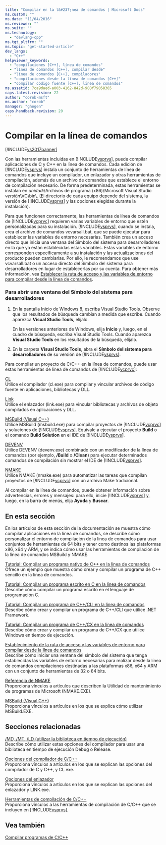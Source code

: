 ```yaml
---
title: "Compilar en la l&#237;nea de comandos | Microsoft Docs"
ms.custom: ""
ms.date: "11/04/2016"
ms.reviewer: ""
ms.suite: ""
ms.technology: 
  - "devlang-cpp"
ms.tgt_pltfrm: ""
ms.topic: "get-started-article"
dev_langs: 
  - "C++"
helpviewer_keywords: 
  - "compilaciones [C++], línea de comandos"
  - "línea de comandos [C++], compilar desde"
  - "línea de comandos [C++], compiladores"
  - "compilaciones desde la línea de comandos [C++]"
  - "compilar código fuente [C++], línea de comandos"
ms.assetid: 7ca9daed-a003-4162-842d-908f79058365
caps.latest.revision: 22
author: "corob-msft"
ms.author: "corob"
manager: "ghogen"
caps.handback.revision: 20
---
```

# Compilar en la l&#237;nea de comandos
[!INCLUDE[vs2017banner](../assembler/inline/includes/vs2017banner.md)]

Con las herramientas incluidas en [!INCLUDE[vsprvs](../assembler/masm/includes/vsprvs_md.md)], puede compilar aplicaciones de C y C\+\+ en la línea de comandos.  Cada edición de [!INCLUDE[vsprvs](../assembler/masm/includes/vsprvs_md.md)] instala un conjunto de herramientas de línea de comandos que incluye un compilador, un enlazador y otras herramientas de compilación, además de un archivo de comandos que establece el entorno de compilación necesario.  De forma predeterminada, estas herramientas se instalan en *unidad*:\\Archivos de programa \(x86\)\\Microsoft Visual Studio *versión*\\VC\\bin\\.  \(El directorio de cada equipo depende del sistema, la versión de [!INCLUDE[vsprvs](../assembler/masm/includes/vsprvs_md.md)] y las opciones elegidas durante la instalación\).  
  
 Para que funcionen correctamente, las herramientas de línea de comandos de [!INCLUDE[vcprvc](../build/includes/vcprvc_md.md)] requieren varias variables de entorno que estén personalizadas para su instalación.  [!INCLUDE[vsprvs](../assembler/masm/includes/vsprvs_md.md)], cuando se instala, crea el archivo de comandos vcvarsall.bat, que se puede ejecutar para establecer las variables de entorno necesarias.  También crea un acceso directo que inicia una ventana del Símbolo del sistema para desarrolladores en la que ya están establecidas estas variables.  Estas variables de entorno corresponden específicamente a su instalación y las actualizaciones del producto pueden cambiarlas.  Por ello, le recomendamos que use vcvarsall.bat o un acceso directo del Símbolo del sistema para desarrolladores en lugar de establecerlas por su cuenta.  Para obtener más información, vea [Establecer la ruta de acceso y las variables de entorno para compilar desde la línea de comandos](../build/setting-the-path-and-environment-variables-for-command-line-builds.md).  
  
### Para abrir una ventana del Símbolo del sistema para desarrolladores  
  
1.  En la pantalla Inicio de Windows 8, escriba Visual Studio Tools.  Observe que los resultados de búsqueda cambian a medida que escribe. Cuando aparezca **Visual Studio Tools**, elíjalo.  
  
     En las versiones anteriores de Windows, elija **Inicio** y, luego, en el cuadro de búsqueda, escriba Visual Studio Tools.  Cuando aparezca **Visual Studio Tools** en los resultados de la búsqueda, elíjalo.  
  
2.  En la carpeta **Visual Studio Tools**, abra el **Símbolo del sistema para desarrolladores** de su versión de [!INCLUDE[vsprvs](../assembler/masm/includes/vsprvs_md.md)].  
  
 Para compilar un proyecto de C\/C\+\+ en la línea de comandos, puede usar estas herramientas de línea de comandos de [!INCLUDE[vcprvc](../build/includes/vcprvc_md.md)]:  
  
 [CL](../build/reference/compiling-a-c-cpp-program.md)  
 Utilice el compilador \(cl.exe\) para compilar y vincular archivos de código fuente en aplicaciones, bibliotecas y DLL.  
  
 [Link](../build/reference/linking.md)  
 Utilice el enlazador \(link.exe\) para vincular bibliotecas y archivos de objeto compilados en aplicaciones y DLL.  
  
 [MSBuild \(Visual C\+\+\)](../build/msbuild-visual-cpp.md)  
 Utilice MSBuild \(msbuild.exe\) para compilar proyectos de [!INCLUDE[vcprvc](../build/includes/vcprvc_md.md)] y soluciones de [!INCLUDE[vsprvs](../assembler/masm/includes/vsprvs_md.md)].  Equivale a ejecutar el proyecto **Build** o el comando **Build Solution** en el IDE de [!INCLUDE[vsprvs](../assembler/masm/includes/vsprvs_md.md)].  
  
 [DEVENV](../Topic/Devenv%20Command%20Line%20Switches.md)  
 Utilice DEVENV \(devenv.exe\) combinado con un modificador de la línea de comandos \(por ejemplo, **\/Build** o **\/Clean**\) para ejecutar determinados comandos de compilación sin mostrar el IDE de [!INCLUDE[vsprvs](../assembler/masm/includes/vsprvs_md.md)].  
  
 [NMAKE](../build/nmake-reference.md)  
 Utilice NMAKE \(nmake.exe\) para automatizar las tareas que compilan proyectos de [!INCLUDE[vcprvc](../build/includes/vcprvc_md.md)] con un archivo Make tradicional.  
  
 Al compilar en la línea de comandos, puede obtener información sobre advertencias, errores y mensajes: para ello, inicie [!INCLUDE[vsprvs](../assembler/masm/includes/vsprvs_md.md)] y, luego, en la barra de menús, elija **Ayuda** y **Buscar**.  
  
## En esta sección  
 En los artículos de esta sección de la documentación se muestra cómo compilar aplicaciones en la línea de comandos, se describe cómo personalizar el entorno de compilación de la línea de comandos para usar conjuntos de herramientas de 64 bits y tener como destinos las plataformas x86, x64 y ARM, y se indica cómo usar las herramientas de compilación de la línea de comandos MSBuild y NMAKE.  
  
 [Tutorial: Compilar un programa nativo de C\+\+ en la línea de comandos](../build/walkthrough-compiling-a-native-cpp-program-on-the-command-line.md)  
 Ofrece un ejemplo que muestra cómo crear y compilar un programa de C\+\+ sencillo en la línea de comandos.  
  
 [Tutorial: Compilar un programa escrito en C en la línea de comandos](../Topic/Walkthrough:%20Compiling%20a%20C%20Program%20on%20the%20Command%20Line.md)  
 Describe cómo compilar un programa escrito en el lenguaje de programación C.  
  
 [Tutorial: Compilar un programa de C\+\+\/CLI en la línea de comandos](../build/walkthrough-compiling-a-cpp-cli-program-on-the-command-line.md)  
 Describe cómo crear y compilar un programa de C\+\+\/CLI que utilice .NET Framework.  
  
 [Tutorial: Compilar un programa de C\+\+\/CX en la línea de comandos](../build/walkthrough-compiling-a-cpp-cx-program-on-the-command-line.md)  
 Describe cómo crear y compilar un programa de C\+\+\/CX que utilice Windows en tiempo de ejecución.  
  
 [Establecimiento de la ruta de acceso y las variables de entorno para compilar desde la línea de comandos](../build/setting-the-path-and-environment-variables-for-command-line-builds.md)  
 Describe cómo iniciar una ventana del símbolo del sistema que tenga establecidas las variables de entorno necesarias para realizar desde la línea de comandos compilaciones destinadas a las plataformas x86, x64 y ARM con un conjunto de herramientas de 32 o 64 bits.  
  
 [Referencia de NMAKE](../build/nmake-reference.md)  
 Proporciona vínculos a artículos que describen la Utilidad de mantenimiento de programas de Microsoft \(NMAKE.EXE\).  
  
 [MSBuild \(Visual C\+\+\)](../build/msbuild-visual-cpp.md)  
 Proporciona vínculos a artículos en los que se explica cómo utilizar MSBuild.EXE.  
  
## Secciones relacionadas  
 [\/MD, \/MT, \/LD \(utilizar la biblioteca en tiempo de ejecución\)](../build/reference/md-mt-ld-use-run-time-library.md)  
 Describe cómo utilizar estas opciones del compilador para usar una biblioteca en tiempo de ejecución Debug o Release.  
  
 [Opciones del compilador de C\/C\+\+](../build/reference/compiler-options.md)  
 Proporciona vínculos a artículos en los que se explican las opciones del compilador de C y C\+\+, y CL.exe.  
  
 [Opciones del enlazador](../build/reference/linker-options.md)  
 Proporciona vínculos a artículos en los que se explican las opciones del enlazador y LINK.exe.  
  
 [Herramientas de compilación de C\/C\+\+](../build/reference/c-cpp-build-tools.md)  
 Proporciona vínculos a las herramientas de compilación de C\/C\+\+ que se incluyen en [!INCLUDE[vsprvs](../assembler/masm/includes/vsprvs_md.md)].  
  
## Vea también  
 [Compilar programas de C\/C\+\+](../build/building-c-cpp-programs.md)